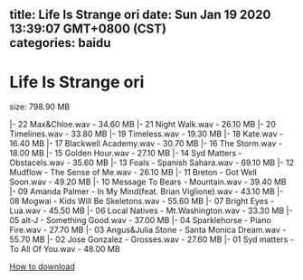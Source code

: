 
title: Life Is Strange ori
date: Sun Jan 19 2020 13:39:07 GMT+0800 (CST)    
categories: baidu
---

# Life Is Strange ori
size: 798.90 MB
 
 
|- 22 Max&Chloe.wav - 34.60 MB
|- 21 Night Walk.wav - 26.10 MB
|- 20 Timelines.wav - 33.80 MB
|- 19 Timeless.wav - 19.30 MB
|- 18 Kate.wav - 16.40 MB
|- 17 Blackwell Academy.wav - 30.70 MB
|- 16 The Storm.wav - 18.00 MB
|- 15 Golden Hour.wav - 27.10 MB
|- 14 Syd Matters - Obstacels.wav - 35.60 MB
|- 13 Foals - Spanish Sahara.wav - 69.10 MB
|- 12 Mudflow - The Sense of Me.wav - 26.10 MB
|- 11 Breton - Got Well Soon.wav - 49.20 MB
|- 10 Message To Bears - Mountain.wav - 39.40 MB
|- 09 Amanda Palmer - In My Mind(feat. Brian Viglione).wav - 43.10 MB
|- 08 Mogwai - Kids Will Be Skeletons.wav - 55.60 MB
|- 07 Bright Eyes - Lua.wav - 45.50 MB
|- 06 Local Natives - Mt.Washington.wav - 33.30 MB
|- 05 alt-J - Something Good.wav - 37.00 MB
|- 04 Sparklehorse - Piano Fire.wav - 27.70 MB
|- 03 Angus&Julia Stone - Santa Monica Dream.wav - 55.70 MB
|- 02 Jose Gonzalez - Grosses.wav - 27.60 MB
|- 01 Syd matters - To All Of You.wav - 48.00 MB

[How to download](https://bpcam.bemobtrk.com/go/2ceec3aa-1ca2-46d6-b9ff-aaa5c184517c?jno=5439)